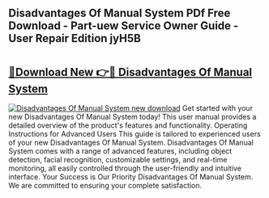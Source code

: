 ## Disadvantages Of Manual System PDf Free Download - Part-uew Service Owner Guide - User Repair Edition jyH5B

# <h2><a href="http://cf18988.oget.top/?id=Disadvantages+Of+Manual+System">🔗Download New 👉🔴 Disadvantages Of Manual System</a></h2>

[![Disadvantages Of Manual System new download](https://i.imgur.com/5g1atiW.png)](http://cf18988.oget.top/?id=Disadvantages+Of+Manual+System)
Get started with your new Disadvantages Of Manual System today! This user manual provides a detailed overview of the product's features and functionality. Operating Instructions for Advanced Users This guide is tailored to experienced users of your new Disadvantages Of Manual System. Disadvantages Of Manual System comes with a range of advanced features, including object detection, facial recognition, customizable settings, and real-time monitoring, all easily controlled through the user-friendly and intuitive interface. Your Success is Our Priority Disadvantages Of Manual System. We are committed to ensuring your complete satisfaction.
